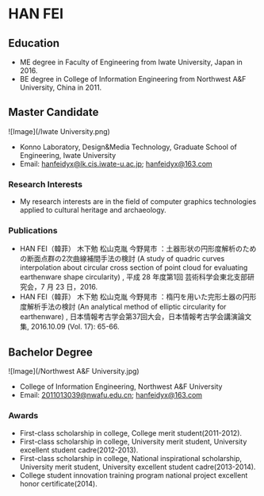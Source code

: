 # HAN FEI  

## Education
- ME degree in Faculty of Engineering from Iwate University, Japan in 2016.
- BE degree in College of Information Engineering from Northwest A&F University, China in 2011.

## Master Candidate
![Image](/Iwate University.png)
- Konno Laboratory, Design&Media Technology, Graduate School of Engineering, Iwate University 
- Email: hanfeidyx@lk.cis.iwate-u.ac.jp; hanfeidyx@163.com
### Research Interests
- My research interests are in the field of computer graphics technologies applied to cultural heritage and archaeology.
### Publications
- HAN FEI（韓菲） 木下勉   松山克胤   今野晃市 ：土器形状の円形度解析のための断面点群の2次曲線補間手法の検討 (A study of quadric curves interpolation about circular cross section of point cloud for evaluating earthenware shape circularity) , 平成 28 年度第1回 芸術科学会東北支部研究会，7 月 23 日，2016.
- HAN FEI（韓菲） 木下勉   松山克胤   今野晃市 ：楕円を用いた完形土器の円形度解析手法の検討 (An analytical method of elliptic circularity for earthenware) , 日本情報考古学会第37回大会，日本情報考古学会講演論文集, 2016.10.09 (Vol. 17): 65-66.

## Bachelor Degree 
![Image](/Northwest A&F University.jpg)
- College of Information Engineering, Northwest A&F University
- Email: 2011013039@nwafu.edu.cn; hanfeidyx@163.com
### Awards
- First-class scholarship in college, College merit student(2011-2012).
- First-class scholarship in college, University merit student, University excellent student cadre(2012-2013).
- First-class scholarship in college, National inspirational scholarship, University merit student, University excellent student cadre(2013-2014).
- College student innovation training program national project excellent honor certificate(2014).
